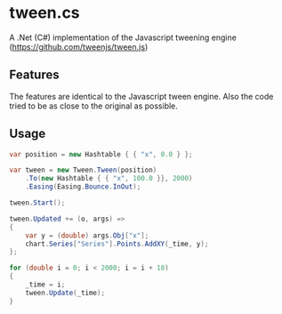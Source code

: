 # tween.cs
A .Net (C#) implementation of the Javascript tweening engine (https://github.com/tweenjs/tween.js)

## Features
The features are identical to the Javascript tween engine.
Also the code tried to be as close to the original as possible.

## Usage
```csharp
var position = new Hashtable { { "x", 0.0 } };

var tween = new Tween.Tween(position)
    .To(new Hashtable { { "x", 100.0 }}, 2000)
    .Easing(Easing.Bounce.InOut);

tween.Start();

tween.Updated += (o, args) =>
{
    var y = (double) args.Obj["x"];
    chart.Series["Series"].Points.AddXY(_time, y);
};

for (double i = 0; i < 2000; i = i + 10)
{
    _time = i;
    tween.Update(_time);
}
```
